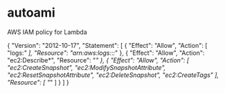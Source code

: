 # autoami


AWS IAM policy for Lambda

{
    "Version": "2012-10-17",
    "Statement": [
        {
            "Effect": "Allow",
            "Action": [
                "logs:*"
            ],
            "Resource": "arn:aws:logs:*:*:*"
        },
        {
            "Effect": "Allow",
            "Action": "ec2:Describe*",
            "Resource": "*"
        },
        {
            "Effect": "Allow",
            "Action": [
                "ec2:CreateSnapshot",
                "ec2:ModifySnapshotAttribute",
                "ec2:ResetSnapshotAttribute",
                "ec2:DeleteSnapshot",
                "ec2:CreateTags"
            ],
            "Resource": [
                "*"
            ]
        }
    ]
}